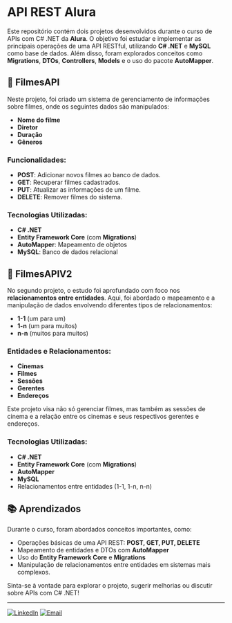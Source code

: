 # API REST Alura

Este repositório contém dois projetos desenvolvidos durante o curso de APIs com C# .NET da **Alura**. O objetivo foi estudar e implementar as principais operações de uma API RESTful, utilizando **C# .NET** e **MySQL** como base de dados. Além disso, foram explorados conceitos como **Migrations**, **DTOs**, **Controllers**, **Models** e o uso do pacote **AutoMapper**.

## 🎥 FilmesAPI

Neste projeto, foi criado um sistema de gerenciamento de informações sobre filmes, onde os seguintes dados são manipulados:
- **Nome do filme**
- **Diretor**
- **Duração**
- **Gêneros**

### Funcionalidades:

- **POST**: Adicionar novos filmes ao banco de dados.
- **GET**: Recuperar filmes cadastrados.
- **PUT**: Atualizar as informações de um filme.
- **DELETE**: Remover filmes do sistema.

### Tecnologias Utilizadas:

- **C# .NET**
- **Entity Framework Core** (com **Migrations**)
- **AutoMapper**: Mapeamento de objetos
- **MySQL**: Banco de dados relacional

## 🎥 FilmesAPIV2

No segundo projeto, o estudo foi aprofundado com foco nos **relacionamentos entre entidades**. Aqui, foi abordado o mapeamento e a manipulação de dados envolvendo diferentes tipos de relacionamentos:
- **1-1** (um para um)
- **1-n** (um para muitos)
- **n-n** (muitos para muitos)

### Entidades e Relacionamentos:

- **Cinemas**
- **Filmes**
- **Sessões**
- **Gerentes**
- **Endereços**

Este projeto visa não só gerenciar filmes, mas também as sessões de cinema e a relação entre os cinemas e seus respectivos gerentes e endereços.

### Tecnologias Utilizadas:

- **C# .NET**
- **Entity Framework Core** (com **Migrations**)
- **AutoMapper**
- **MySQL**
- Relacionamentos entre entidades (1-1, 1-n, n-n)

## 📚 Aprendizados
Durante o curso, foram abordados conceitos importantes, como:

- Operações básicas de uma API REST: **POST, GET, PUT, DELETE**
- Mapeamento de entidades e DTOs com **AutoMapper**
- Uso do **Entity Framework Core** e **Migrations**
- Manipulação de relacionamentos entre entidades em sistemas mais complexos.



Sinta-se à vontade para explorar o projeto, sugerir melhorias ou discutir sobre APIs com C# .NET!

---

[![LinkedIn](https://img.shields.io/badge/-LinkedIn-blue?style=flat&logo=Linkedin&logoColor=white)](https://www.linkedin.com/in/devthalesoliveira/)
[![Email](https://img.shields.io/badge/-Email-c14438?style=flat&logo=Gmail&logoColor=white)](mailto:toliveiradev@outlook.com)
